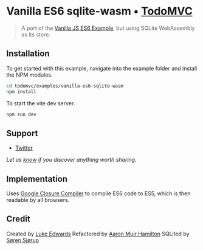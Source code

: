 # Vanilla ES6 sqlite-wasm • [TodoMVC](http://todomvc.com)

> A port of the [Vanilla JS ES6 Example](https://todomvc.com/examples/vanilla-es6/), but using SQLite WebAssembly as its store.

## Installation

To get started with this example, navigate into the example folder and install the NPM modules.
```bash
cd todomvc/examples/vanilla-es6-sqlite-wasm
npm install
```

To start the vite dev server.
```bash
npm run dev
```

## Support

- [Twitter](http://twitter.com/lukeed05)

*Let us [know](https://github.com/tastejs/todomvc/issues) if you discover anything worth sharing.*


## Implementation

Uses [Google Closure Compiler](https://developers.google.com/closure/compiler/) to compile ES6 code to ES5, which is then readable by all browsers.


## Credit

Created by [Luke Edwards](http://www.lukeed.com)
Refactored by [Aaron Muir Hamilton](https://github.com/xorgy)
SQLited by [Søren Sjørup](https://zoren.dk/)
